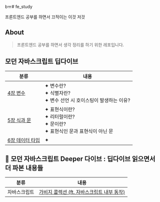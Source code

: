 bㅠ# fe_study

프론트엔드 공부를 하면서 끄적이는 이것 저것

## About

> 프론트엔드 공부를 하면서 생각 정리를 하기 위한 레포입니다.

## 모던 자바스크립트 딥다이브

| 분류                                                                                                                  | 내용                                                                                    |
| --------------------------------------------------------------------------------------------------------------------- | --------------------------------------------------------------------------------------- |
| [4장 변수](https://github.com/Pyotato/fe_study/blob/main/modern_javascrip_deep_dive/4_variable.md)                    | ✦ 변수란? <br/> ✦ 식별자란?<br/> ✦ 변수 선언 시 호이스팅이 발생하는 이유?               |
| [5장 식과 문](https://github.com/Pyotato/fe_study/blob/main/modern_javascrip_deep_dive/5_expression_and_statement.md) | ✦ 표현식이란? <br/> ✦ 리터럴이란?<br/> ✦ 문이란? <br/> ✦ 표현식인 문과 표현식이 아닌 문 |
| [6장 데이터 타입](https://github.com/Pyotato/fe_study/blob/main/modern_javascrip_deep_dive/6_data_type.md)            | ✦                                                                                       |

## 🤿 모던 자바스크립트 Deeper 다이브 : 딥다이브 읽으면서 더 파본 내용들

| 분류         | 내용                                                                                                                                              |
| ------------ | ------------------------------------------------------------------------------------------------------------------------------------------------- |
| 자바스크립트 | [가비지 콜렉션 (ft. 자바스크립트 내부 동작)](https://github.com/Pyotato/fe_study/blob/main/modern_javascript_deeper_dive/1_garbage_collection.md) |

